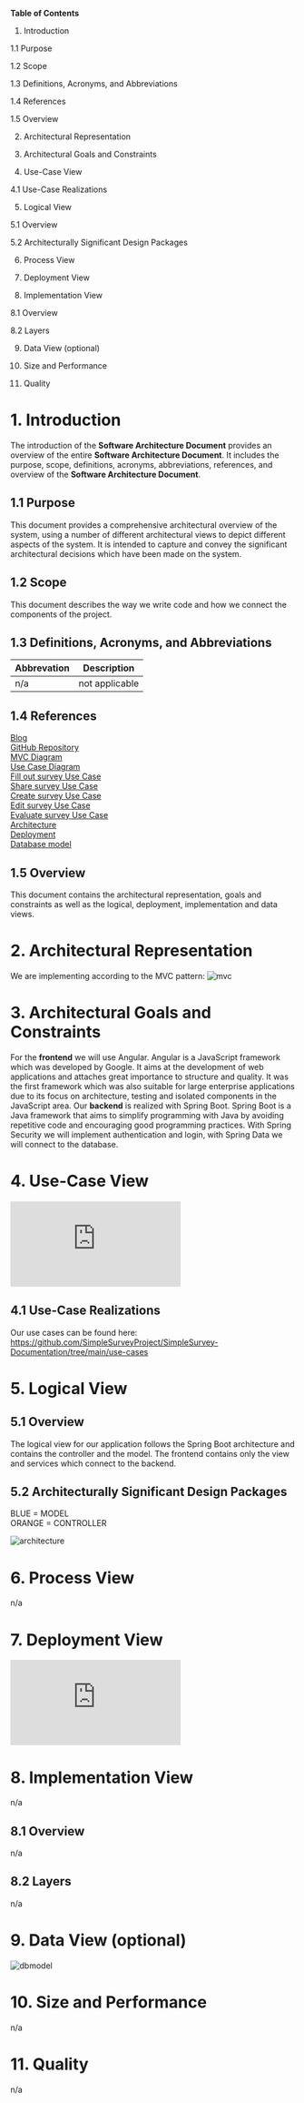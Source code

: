 **Table of Contents**

1. Introduction

1.1 Purpose

1.2 Scope

1.3 Definitions, Acronyms, and Abbreviations

1.4 References

1.5 Overview

2. Architectural Representation

3. Architectural Goals and Constraints

4. Use-Case View

4.1 Use-Case Realizations

5. Logical View

5.1 Overview

5.2 Architecturally Significant Design Packages

6. Process View

7. Deployment View

8. Implementation View

8.1 Overview

8.2 Layers

9. Data View (optional)

10. Size and Performance

11. Quality


# 1. Introduction

The introduction of the **Software Architecture Document** provides an overview of the entire **Software Architecture Document**. It includes the purpose, scope, definitions, acronyms, abbreviations, references, and overview of the **Software Architecture Document**.

## 1.1 Purpose

This document provides a comprehensive architectural overview of the system, using a number of different architectural views to depict different aspects of the system. It is intended to capture and convey the significant architectural decisions which have been made on the system.

## 1.2 Scope

This document describes the way we write code and how we connect the components of the project.

## 1.3 Definitions, Acronyms, and Abbreviations

| Abbrevation | Description                            |
| ----------- | -------------------------------------- |
| n/a         | not applicable                         |

## 1.4 References

[Blog](https://simplesurveyproject.wordpress.com/)  
[GitHub Repository](https://github.com/SimpleSurveyProject)  
[MVC Diagram](https://github.com/SimpleSurveyProject/SimpleSurvey-Documentation/blob/main/ressources/MVC.png)  
[Use Case Diagram](https://screen.simonlabs.de/img.php?id=2I0cisf)  
[Fill out survey Use Case](https://github.com/SimpleSurveyProject/SimpleSurvey-Documentation/blob/main/use-cases/use-case-fillsOutSurvey.md)  
[Share survey Use Case](https://github.com/SimpleSurveyProject/SimpleSurvey-Documentation/blob/main/use-cases/use-case-sharesSurvey.md)  
[Create survey Use Case](https://github.com/SimpleSurveyProject/SimpleSurvey-Documentation/blob/main/use-cases/use-case-createSurvey.md)  
[Edit survey Use Case](https://github.com/SimpleSurveyProject/SimpleSurvey-Documentation/blob/main/use-cases/use-case-editSurvey.md)  
[Evaluate survey Use Case](https://github.com/SimpleSurveyProject/SimpleSurvey-Documentation/blob/main/use-cases/use-case-evaluateSurvey.md)  
[Architecture](ressources/architecture.png)  
[Deployment](https://screen.simonlabs.de/img.php?id=2HVXfjn)  
[Database model](ressources/dbmodel.png)  

## 1.5 Overview

This document contains the architectural representation, goals and constraints as well as the logical, deployment, implementation and data views.

# 2. Architectural Representation

We are implementing according to the MVC pattern:
![mvc](https://github.com/SimpleSurveyProject/SimpleSurvey-Documentation/blob/main/ressources/MVC.png)

# 3. Architectural Goals and Constraints

For the **frontend** we will use Angular. Angular is a JavaScript framework which was developed by Google. It aims at the development of web applications and attaches great importance to structure and quality. It was the first framework which was also suitable for large enterprise applications due to its focus on architecture, testing and isolated components in the JavaScript area.
Our **backend** is realized with Spring Boot. Spring Boot is a Java framework that aims to simplify programming with Java by avoiding repetitive code and encouraging good programming practices. With Spring Security we will implement authentication and login, with Spring Data we will connect to the database.

# 4. Use-Case View

![ucd](https://screen.simonlabs.de/img.php?id=2I0cisf)

## 4.1 Use-Case Realizations

Our  use cases can be found here:  
https://github.com/SimpleSurveyProject/SimpleSurvey-Documentation/tree/main/use-cases

# 5. Logical View

## 5.1 Overview

The logical view for our application follows the Spring Boot architecture and contains the controller and the model. The frontend contains only the view and services which connect to the backend.

## 5.2 Architecturally Significant Design Packages

BLUE = MODEL  
ORANGE = CONTROLLER

![architecture](ressources/architecture.png)

# 6. Process View

n/a

# 7. Deployment View

![deployment](https://screen.simonlabs.de/img.php?id=2HVXfjn)

# 8. Implementation View

n/a

## 8.1 Overview

n/a

## 8.2 Layers

n/a

# 9. Data View (optional)

![dbmodel](ressources/dbmodel.png)

# 10. Size and Performance

n/a

# 11. Quality

n/a

